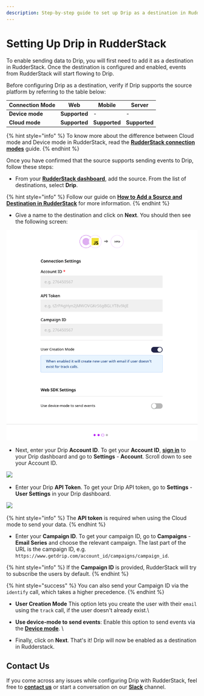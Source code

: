 ```yaml
---
description: Step-by-step guide to set up Drip as a destination in RudderStack.
---
```


# Setting Up Drip in RudderStack

To enable sending data to Drip, you will first need to add it as a destination in RudderStack. Once the destination is configured and enabled, events from RudderStack will start flowing to Drip.

Before configuring Drip as a destination, verify if Drip supports the source platform by referring to the table below:

| **Connection Mode** | **Web**       | **Mobile**    | **Server**    |
| ------------------- | ------------- | ------------- | ------------- |
| **Device mode**     | **Supported** | -             | -             |
| **Cloud** **mode**  | **Supported** | **Supported** | **Supported** |

{% hint style="info" %}
To know more about the difference between Cloud mode and Device mode in RudderStack, read the [**RudderStack connection modes**](https://docs.rudderstack.com/get-started/rudderstack-connection-modes) guide.
{% endhint %}

Once you have confirmed that the source supports sending events to Drip, follow these steps:

* From your [**RudderStack dashboard**](https://app.rudderstack.com), add the source. From the list of destinations, select **Drip**.

{% hint style="info" %}
Follow our guide on [**How to Add a Source and Destination in RudderStack**](https://docs.rudderstack.com/how-to-guides/adding-source-and-destination-rudderstack) for more information.
{% endhint %}

* Give a name to the destination and click on **Next**. You should then see the following screen:

![Connection Settings for Drip](<../../../.gitbook/assets/3 (27).png>)

* Next, enter your Drip **Account ID**. To get your **Account ID**, [**sign in**](https://login.getdrip.com/login/email) to your Drip dashboard and go to **Settings** - **Account**. Scroll down to see your Account ID.

![](https://user-images.githubusercontent.com/59817155/128679489-3cce8c00-3203-4ec6-ac7b-ae883fcd4e69.png)

* Enter your Drip **API Token**. To get your Drip API token, go to **Settings** - **User Settings** in your Drip dashboard.

![](https://user-images.githubusercontent.com/59817155/128698438-9e37b1ca-eb3b-4217-9deb-53a47ded5119.png)

{% hint style="info" %}
The **API token** is required when using the Cloud mode to send your data.
{% endhint %}

* Enter your **Campaign ID**. To get your campaign ID, go to **Campaigns** - **Email Series** and choose the relevant campaign. The last part of the URL is the campaign ID, e.g. `https://www.getdrip.com/account_id/campaigns/campaign_id`.

{% hint style="info" %}
If the **Campaign ID** is provided, RudderStack will try to subscribe the users by default.
{% endhint %}

{% hint style="success" %}
You can also send your Campaign ID via the `identify` call, which takes a higher precedence.
{% endhint %}

* **User Creation Mode** This option lets you create the user with their `email` using the `track` call, if the user doesn't already exist.\

* **Use device-mode to send events**: Enable this option to send events via the [**Device mode**](../../../connections/rudderstack-connection-modes.md). \

* Finally, click on **Next**. That's it! Drip will now be enabled as a destination in Rudderstack.

## Contact Us

If you come across any issues while configuring Drip with RudderStack, feel free to [**contact us**](mailto:%20docs@rudderstack.com) or start a conversation on our [**Slack**](https://resources.rudderstack.com/join-rudderstack-slack) channel.
